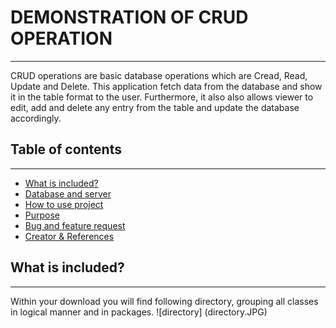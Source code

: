 # DEMONSTRATION OF CRUD OPERATION
---
CRUD operations are basic database operations which are Cread, Read, Update and Delete. This application fetch data from the database and show it in the table format to the user. Furthermore, it also also allows viewer to edit, add and delete any entry from the table and update the database accordingly.

## Table of contents
---
- [What is included?](#included)
- [Database and server](#database-server)
- [How to use project](#how-to)
- [Purpose](#purpose)
- [Bug and feature request](#Bug-feature)
- [Creator & References](#create-reference)

## What is included?
---
Within your download you will find following directory, grouping all classes in logical manner and in packages.
![directory] (directory.JPG)
